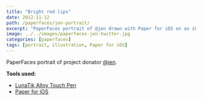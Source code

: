 ```yaml
---
title: "Bright red lips"
date: 2012-11-12
path: /paperfaces/jen-portrait/
excerpt: "PaperFaces portrait of @jen drawn with Paper for iOS on an iPad."
image: ../../images/paperfaces-jen-twitter.jpg
categories: [paperfaces]
tags: [portrait, illustration, Paper for iOS]
---
```


PaperFaces portrait of project donator [@jen](https://twitter.com/jen).

**Tools used:**

- [LunaTik Alloy Touch Pen](https://www.amazon.com/gp/product/B00821TR7G/ref=as_li_ss_tl?ie=UTF8&tag=mademist-20&linkCode=as2&camp=1789&creative=390957&creativeASIN=B00821TR7G)
- [Paper for iOS](https://paper.bywetransfer.com/)
